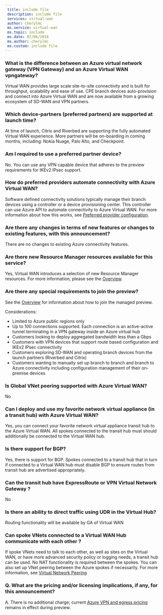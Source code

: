 ```yaml
---
 title: include file
 description: include file
 services: virtual-wan
 author: cherylmc
 ms.service: virtual-wan
 ms.topic: include
 ms.date: 07/06/2018
 ms.author: cherylmc
 ms.custom: include file
---
```



### What is the difference between an Azure virtual network gateway (VPN Gateway) and an Azure Virtual WAN vpngateway?

Virtual WAN provides large scale site-to-site connectivity and is built for throughput, scalability and ease of use. CPE branch devices auto-provision and connect into Azure Virtual WAN and are now available from a growing ecosystem of SD-WAN and VPN partners.

### Which device-partners (preferred partners) are supported at launch time? 

At time of launch, Citrix and Riverbed are supporting the fully automated Virtual WAN experience. More partners will be on-boarding in coming months, including: Nokia Nuage, Palo Alto, and Checkpoint. 

### Am I required to use a preferred partner device?

No. You can use any VPN capable device that adheres to the preview requirements for IKEv2 IPsec support.

### How do preferred providers automate connectivity with Azure Virtual WAN?

Software defined connectivity solutions typically manage their branch devices using a controller or a device provisioning center. This controller can use Azure API to automate connectivity to Azure Virtual WAN. For more information about how this works, see [Preferred provider configuration](virtual-wan-configure-vwan-providers.md).

### Are there any changes in terms of new features or changes to existing features, with this announcement?   

There are no changes to existing Azure connectivity features.

### Are there new Resource Manager resources available for this service?
  
Yes, Virtual WAN introduces a selection of new Resource Manager resources. For more information, please see the [Overview](https://go.microsoft.com/fwlink/p/?LinkId=2004389).

### Are there any special requirements to join the preview? 

See the [Overview](https://go.microsoft.com/fwlink/p/?LinkId=2004389) for information about how to join the managed preview.

Considerations:

* Limited to Azure public regions only
* Up to 100 connections supported. Each connection is an active-active tunnel terminating in a VPN gateway inside an Azure virtual hub
* Customers looking to deploy aggregated bandwidth less than a Gbps
* Customers with VPN devices that support route based configuration and IKEv2 IPsec connectivity
* Customers exploring SD-WAN and operating branch devices from the launch partners (Riverbed and Citrix) 
* Customers wanting to manually set up branch to branch and branch to Azure connectivity including configuration management of their on-premise devices

### Is Global VNet peering supported with Azure Virtual WAN? 
 No

### Can I deploy and use my favorite network virtual appliance (in a transit hub) with Azure Virtual WAN?

Yes, you can connect your favorite network virtual appliance transit hub to the Azure Virtual WAN. All spokes connected to the transit hub must should additionally be connected to the Virtual WAN hub.

### Is there support for BGP?
Yes, there is support for BGP. Spokes connected to a transit hub that in turn if connected to a Virtual WAN hub must disable BGP to ensure routes from transit hub are advertised appropriately.

### Can the transit hub have ExpressRoute or VPN Virtual Network Gateway ?
No

### Is there an ability to direct traffic using UDR in the Virtual Hub? 
Routing functionality will be available by GA of Virtual WAN

### Can spoke VNets connected to a Virtual WAN Hub communicate with each other ?
If spoke VNets need to talk to each other, as well as sites on the Virtual WAN, or have more advanced security policy or logging needs, a transit hub can be used. No NAT functionality is required between the spokes. You can also set up VNet peering between the Azure spokes if necessarily. For more information, see [Virtual Network Peering](../articles/virtual-network/virtual-network-peering-overview.md)

### Q. What are the pricing and/or licensing implications, if any, for this announcement?
 
A. There is no additional charge; current [Azure VPN and egress pricing](https://azure.microsoft.com/pricing/details/vpn-gateway/) remains in effect during preview.